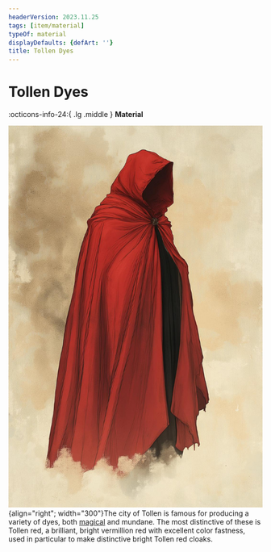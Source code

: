 ```yaml
---
headerVersion: 2023.11.25
tags: [item/material]
typeOf: material
displayDefaults: {defArt: ''}
title: Tollen Dyes
---
```

# Tollen Dyes
:octicons-info-24:{ .lg .middle } **Material**  

![Tollen Red Cloak](../../assets/tollen-red-cloak.jpg){align="right"; width="300"}The city of Tollen is famous for producing a variety of dyes, both [magical](<../magic-items/tollen-magical-tattoo.md>) and mundane. The most distinctive of these is Tollen red, a brilliant, bright vermillion red with excellent color fastness, used in particular to make distinctive bright Tollen red cloaks. 